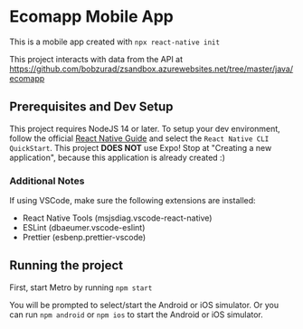 # Ecomapp Mobile App

This is a mobile app created with `npx react-native init`

This project interacts with data from the API at https://github.com/bobzurad/zsandbox.azurewebsites.net/tree/master/java/ecomapp

## Prerequisites and Dev Setup

This project requires NodeJS 14 or later. To setup your dev environment, follow the official [React Native Guide](https://reactnative.dev/docs/environment-setup) and select the `React Native CLI QuickStart`. This project **DOES NOT** use Expo! Stop at "Creating a new application", because this application is already created :)

### Additional Notes

If using VSCode, make sure the following extensions are installed:

- React Native Tools (msjsdiag.vscode-react-native)
- ESLint (dbaeumer.vscode-eslint)
- Prettier (esbenp.prettier-vscode)


## Running the project

First, start Metro by running `npm start`

You will be prompted to select/start the Android or iOS simulator. Or you can run `npm android` or `npm ios` to start the Android or iOS simulator. 